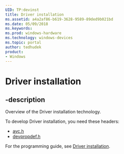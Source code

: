 ```yaml
---
UID: TP:devinst
title: Driver installation
ms.assetid: a4a2af86-b619-3628-9589-89ded9b021bd
ms.date: 05/09/2018
ms.keywords: 
ms.prod: windows-hardware
ms.technology: windows-devices
ms.topic: portal
author: tedhudek
product:
- Windows
---
```


# Driver installation

## -description

Overview of the Driver installation technology.

To develop Driver installation, you need these headers:

 * [avc.h](../avc/index.md)
 * [devpropdef.h](../devpropdef/index.md)

For the programming guide, see [Driver installation](https://docs.microsoft.com/windows-hardware/drivers/install).
